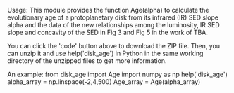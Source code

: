 Usage: This module provides the function Age(alpha) to calculate the evolutionary age of a protoplanetary disk from its infrared (IR) SED slope alpha and the data of the new relationships among the luminosity, IR SED slope and concavity of the SED in Fig 3 and Fig 5 in the work of TBA.

You can click the 'code' button above to download the ZIP file. Then, you can unzip it and use help('disk_age') in Python in the same working directory of the unzipped files to get more information.

An example:
  from disk_age import Age
  import numpy as np
  help('disk_age')
  alpha_array = np.linspace(-2,4,500)
  Age_array = Age(alpha_array)
